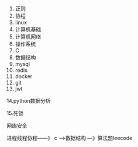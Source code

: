                                                                                                                                                                               

1. 正则
2. 协程
3. linux
4. 计算机基础
5. 计算机网络
6. 操作系统
7. C
8. 数据结构
9. mysql
10. redis
11. docker
12. git
13. jwt

14.python数据分析

15.死锁

网络安全

进程线程协程——》 c  -->数据结构 —》算法题leecode



